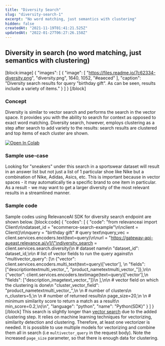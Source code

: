 ```yaml
---
title: "Diversity Search"
slug: "diversity-search-1"
excerpt: "No word matching, just semantics with clustering"
hidden: false
createdAt: "2021-11-19T01:41:21.525Z"
updatedAt: "2022-01-27T06:27:26.158Z"
---
```

## Diversity in search (no word matching, just semantics with clustering)
[block:image]
{
  "images": [
    {
      "image": [
        "https://files.readme.io/7c62334-diversity.png",
        "diversity.png",
        1640,
        1052,
        "#eaeced"
      ],
      "caption": "Diversity search results for query \"birthday gift\". As can be seen, results include a variety of items."
    }
  ]
}
[/block]
### Concept
Diversity is similar to vector search and performs the search in the vector space. It provides you with the ability to search for context as opposed to exact word matching. Diversity search, however, employs clustering as a step after search to add variety to the results: search results are clustered and top items of each cluster are shown.

[![Open In Colab](https://colab.research.google.com/assets/colab-badge.svg)](https://colab.research.google.com/drive/1EErP4mlEMx-35CZjuGO5o-RohWmgfy5L?usp=sharing)

### Sample use-case
Looking for "sneakers" under this search in a sportswear dataset will result in an answer list but not just a list of 1 particular shoe like Nike but a combination of Nike, Adidas, Asics, etc. This is important because in vector spaces - it may automatically tie a specific brand to one item in particular. As a result - we may want to get a larger diversity of the most relevant results in a streamlined manner.

### Sample code
Sample codes using RelevanceAI SDK for diversity search endpoint are shown below.
[block:code]
{
  "codes": [
    {
      "code": "from relevanceai import Client\n\ndataset_id = \"ecommerce-search-example\"\n\nclient = Client()\n\nquery = \"birthday gift\"  # query text\nquery_vec = client.services.encoders.text(text=query)\n\nurl = \"https://gateway-api-aueast.relevance.ai/v1/\"\ndiversity_search = client.services.search.diversity(\n    # dataset name\n    \"dataset_id\": dataset_id,\n\n    # list of vector fields to run the query against\n    \"multivector_query\": [\n      {\"vector\": client.services.encoders.multi_text(text=query)['vector'], \n       \"fields\": [\"descriptiontextmulti_vector_\", \"product_nametextmulti_vector_\"]},\n\n      {\"vector\": client.services.encoders.textimage(text=query)['vector'],\n       \"fields\": [\"description_imagetext_vector_\"]}\n    ],\n\n    # vector field on which the clustering is done\n    \"cluster_vector_field\": \"product_nametextmulti_vector_\",\n  \n    # number of clusters\n    n_clusters=5,\n  \n    # number of returned results\n    page_size=20,\n  \n    # minimum similarity score to return a match as a result\n    min_score=0.2,\n)\n",
      "language": "python",
      "name": "Python(SDK)"
    }
  ]
}
[/block]
This search is slightly longer than [vector search](https://docs.relevance.ai/docs/pure-word-matching-pure-vector-search-or-combination-of-both) due to the added clustering step. It relies on machine learning techniques for vectorizing, similarity detection and clustering. Therefore, at least one vectorizer is needed. It is possible to use multiple models for vectorizing and combine them all in search (i.e `multivector_query` in the request body). Note the increased `page_size` parameter, so that there is enough data for clustering.